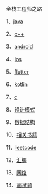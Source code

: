 全栈工程师之路

1、[java](https://github.com/willpyshan13/DailyInterview/java/readme.md)

2、[c++](https://github.com/willpyshan13/DailyInterview/c++/readme.md)

3、[android](https://github.com/willpyshan13/DailyInterview/android/readme.md)

4、[ios](https://github.com/willpyshan13/DailyInterview/ios/readme.md)

5、[flutter](https://github.com/willpyshan13/DailyInterview/flutter/readme.md)

6、[kotlin](https://github.com/willpyshan13/DailyInterview/kotlin/readme.md)

7、[c](https://github.com/willpyshan13/DailyInterview/c/readme.md)

8、[设计模式](https://github.com/willpyshan13/DailyInterview/android/readme.md)

9、[数据结构](https://github.com/willpyshan13/DailyInterview/android/readme.md)

10、[相关书籍](https://github.com/willpyshan13/DailyInterview/android/readme.md)

11、[leetcode](https://github.com/willpyshan13/DailyInterview/leetcode/readme.md)

12、[汇编](https://github.com/willpyshan13/DailyInterview/AssemblyLaguage/readme.md)

13、[网络](https://github.com/willpyshan13/DailyInterview/network/readme.md)

14、[面试题](https://github.com/willpyshan13/DailyInterview/面试/README.md)